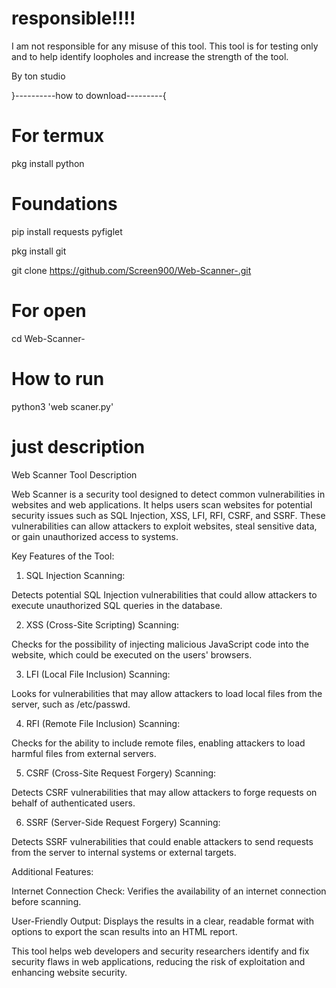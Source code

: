 # responsible!!!!

I am not responsible for any misuse of this tool. This tool is for testing only and to help identify loopholes and increase the strength of the tool.

By ton studio

}----------how to download---------{

# For termux

pkg install python

# Foundations
pip install requests pyfiglet

pkg install git

git clone https://github.com/Screen900/Web-Scanner-.git

# For open

cd Web-Scanner-

# How to run

python3 'web scaner.py'


# just  description 

Web Scanner Tool Description

Web Scanner is a security tool designed to detect common vulnerabilities in websites and web applications. It helps users scan websites for potential security issues such as SQL Injection, XSS, LFI, RFI, CSRF, and SSRF. These vulnerabilities can allow attackers to exploit websites, steal sensitive data, or gain unauthorized access to systems.

Key Features of the Tool:

1. SQL Injection Scanning:

Detects potential SQL Injection vulnerabilities that could allow attackers to execute unauthorized SQL queries in the database.



2. XSS (Cross-Site Scripting) Scanning:

Checks for the possibility of injecting malicious JavaScript code into the website, which could be executed on the users' browsers.



3. LFI (Local File Inclusion) Scanning:

Looks for vulnerabilities that may allow attackers to load local files from the server, such as /etc/passwd.



4. RFI (Remote File Inclusion) Scanning:

Checks for the ability to include remote files, enabling attackers to load harmful files from external servers.



5. CSRF (Cross-Site Request Forgery) Scanning:

Detects CSRF vulnerabilities that may allow attackers to forge requests on behalf of authenticated users.



6. SSRF (Server-Side Request Forgery) Scanning:

Detects SSRF vulnerabilities that could enable attackers to send requests from the server to internal systems or external targets.




Additional Features:

Internet Connection Check: Verifies the availability of an internet connection before scanning.

User-Friendly Output: Displays the results in a clear, readable format with options to export the scan results into an HTML report.


This tool helps web developers and security researchers identify and fix security flaws in web applications, reducing the risk of exploitation and enhancing website security.

